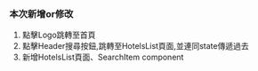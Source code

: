 ### 本次新增or修改
1. 點擊Logo跳轉至首頁
2. 點擊Header搜尋按鈕,跳轉至HotelsList頁面,並連同state傳遞過去
3. 新增HotelsList頁面、SearchItem component